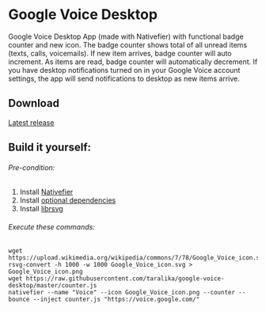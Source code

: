 # Google Voice Desktop
Google Voice Desktop App (made with Nativefier) with functional badge counter and new icon. The badge counter shows total of all unread items (texts, calls, voicemails). If new item arrives, badge counter will auto increment. As items are read, badge counter will automatically decrement. If you have desktop notifications turned on in your Google Voice account settings, the app will send notifications to desktop as new items arrive.

## Download
[Latest release](https://github.com/taralika/google-voice-desktop/releases/latest)

## Build it yourself:
###### Pre-condition:
1. Install [Nativefier](https://github.com/jiahaog/nativefier/#installation)
2. Install [optional dependencies](https://github.com/jiahaog/nativefier/#optional-dependencies)
3. Install [librsvg](https://www.npmjs.com/package/librsvg)
###### Execute these commands:
```
wget https://upload.wikimedia.org/wikipedia/commons/7/78/Google_Voice_icon.svg
rsvg-convert -h 1000 -w 1000 Google_Voice_icon.svg > Google_Voice_icon.png
wget https://raw.githubusercontent.com/taralika/google-voice-desktop/master/counter.js
nativefier --name "Voice" --icon Google_Voice_icon.png --counter --bounce --inject counter.js "https://voice.google.com/"
```
